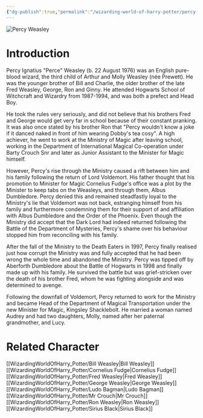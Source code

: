 ```yaml
---
{"dg-publish":true,"permalink":"/wizarding-world-of-harry-potter/percy-weasley/","dgPassFrontmatter":true,"created":"","updated":""}
---
```


![Percy Weasley](http://rxbg5ysja.bkt.gdipper.com/Percy_Weasley.png)
# Introduction
Percy Ignatius "Perce" Weasley (b. 22 August 1976) was an English pure-blood wizard, the third child of Arthur and Molly Weasley (née Prewett). He was the younger brother of Bill and Charlie, the older brother of the late Fred Weasley, George, Ron and Ginny. He attended Hogwarts School of Witchcraft and Wizardry from 1987-1994, and was both a prefect and Head Boy.

He took the rules very seriously, and did not believe that his brothers Fred and George would get very far in school because of their constant pranking. It was also once stated by his brother Ron that "Percy wouldn't know a joke if it danced naked in front of him wearing Dobby's tea cosy". A high achiever, he went to work at the Ministry of Magic after leaving school, working in the Department of International Magical Co-operation under Barty Crouch Snr and later as Junior Assistant to the Minister for Magic himself.

However, Percy's rise through the Ministry caused a rift between him and his family following the return of Lord Voldemort. His father thought that his promotion to Minister for Magic Cornelius Fudge's office was a plot by the Minister to keep tabs on the Weasleys, and through them, Albus Dumbledore. Percy denied this and remained steadfastly loyal to the Ministry's lie that Voldemort was not back, estranging himself from his family and furthermore condemning them for their support of and affiliation with Albus Dumbledore and the Order of the Phoenix. Even though the Ministry did accept that the Dark Lord had indeed returned following the Battle of the Department of Mysteries, Percy's shame over his behaviour stopped him from reconciling with his family. 

After the fall of the Ministry to the Death Eaters in 1997, Percy finally realised just how corrupt the Ministry was and fully accepted that he had been wrong the whole time and abandoned the Ministry. Percy was tipped off by Aberforth Dumbledore about the Battle of Hogwarts in 1998 and finally made up with his family. He survived the battle but was grief-stricken over the death of his brother Fred, whom he was fighting alongside and was determined to avenge.

Following the downfall of Voldemort, Percy returned to work for the Ministry and became Head of the Department of Magical Transportation under the new Minister for Magic, Kingsley Shacklebolt. He married a woman named Audrey and had two daughters, Molly, named after her paternal grandmother, and Lucy.

# Related Character
[[WizardingWorldOfHarry_Potter/Bill Weasley\|Bill Weasley]]
[[WizardingWorldOfHarry_Potter/Cornelius Fudge\|Cornelius Fudge]]
[[WizardingWorldOfHarry_Potter/Fred Weasley\|Fred Weasley]]
[[WizardingWorldOfHarry_Potter/George Weasley\|George Weasley]]
[[WizardingWorldOfHarry_Potter/Ludo Bagman\|Ludo Bagman]]
[[WizardingWorldOfHarry_Potter/Mr Crouch\|Mr Crouch]]
[[WizardingWorldOfHarry_Potter/Ron Weasley\|Ron Weasley]]
[[WizardingWorldOfHarry_Potter/Sirius Black\|Sirius Black]]
